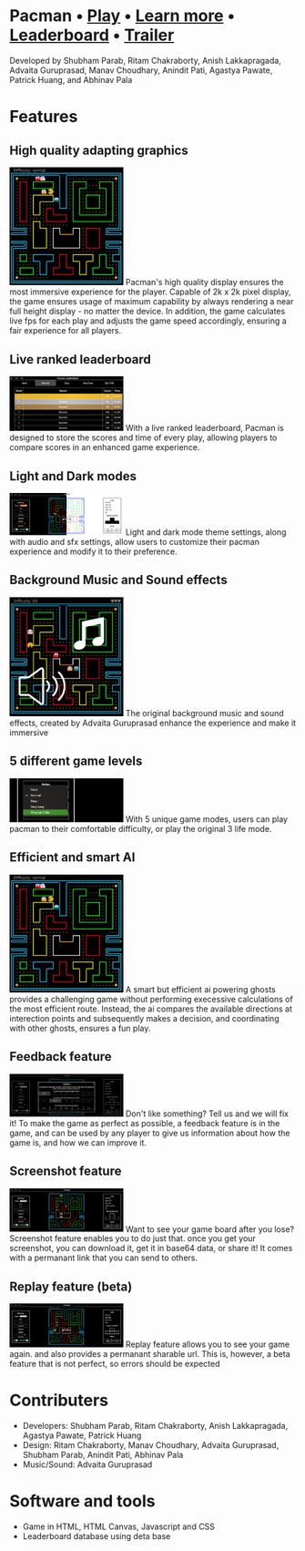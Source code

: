 # Pacman • [Play](https://skparab1.github.io/pacman) • [Learn more](https://skparab1.github.io/pacman/about) • [Leaderboard](https://skparab1.github.io/pacman/leaderboard/leaderboard.html) • [Trailer]()
Developed by Shubham Parab, Ritam Chakraborty, Anish Lakkapragada, Advaita Guruprasad, Manav Choudhary, Anindit Pati, Agastya Pawate, Patrick Huang, and Abhinav Pala

# Features
## High quality adapting graphics
<img width="200" alt="graphics" src="about/hires.png"> 
Pacman's high quality display ensures the most immersive experience for the player. Capable of 2k x 2k pixel display, the game ensures usage of maximum capability by always rendering a near full height display - no matter the device. In addition, the game calculates live fps for each play and adjusts the game speed accordingly, ensuring a fair experience for all players.

## Live ranked leaderboard
<img width="200" alt="leaderboard" src="about/lb.png"> 
With a live ranked leaderboard, Pacman is designed to store the scores and time of every play, allowing players to compare scores in an enhanced game experience.

## Light and Dark modes
<img width="200" alt="lightdarkmodes" src="about/lightdark.png"> 
Light and dark mode theme settings, along with audio and sfx settings, allow users to customize their pacman experience and modify it to their preference.

## Background Music and Sound effects
<img width="200" alt="lightdarkmodes" src="about/sfx.png"> 
The original background music and sound effects, created by Advaita Guruprasad enhance the experience and make it immersive

## 5 different game levels
<img width="200" alt="lightdarkmodes" src="about/levels.png"> 
With 5 unique game modes, users can play pacman to their comfortable difficulty, or play the original 3 life mode.

## Efficient and smart AI
<img width="200" alt="lightdarkmodes" src="about/hires.png">
A smart but efficient ai powering ghosts provides a challenging game without performing execessive calculations of the most efficient route. Instead, the ai compares the available directions at interection points and subsequently makes a decision, and coordinating with other ghosts, ensures a fun play.

## Feedback feature
<img width="200" alt="lightdarkmodes" src="about/fb.png">
Don't like something? Tell us and we will fix it! To make the game as perfect as possible, a feedback feature is in the game, and can be used by any player to give us information about how the game is, and how we can improve it.

## Screenshot feature
<img width="200" alt="lightdarkmodes" src="about/screenshot.gif">
Want to see your game board after you lose? Screenshot feature enables you to do just that. once you get your screenshot, you can download it, get it in base64 data, or share it! It comes with a permanant link that you can send to others.

## Replay feature (beta)
<img width="200" alt="lightdarkmodes" src="about/replay.gif">
Replay feature allows you to see your game again. and also provides a permanant sharable url. This is, however, a beta feature that is not perfect, so errors should be expected

# Contributers
- Developers: Shubham Parab, Ritam Chakraborty, Anish Lakkapragada, Agastya Pawate, Patrick Huang
- Design: Ritam Chakraborty, Manav Choudhary, Advaita Guruprasad, Shubham Parab, Anindit Pati, Abhinav Pala
- Music/Sound: Advaita Guruprasad

# Software and tools
- Game in HTML, HTML Canvas, Javascript and CSS
- Leaderboard database using deta base
